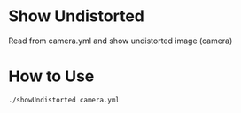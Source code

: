 # Show Undistorted
Read from camera.yml and show undistorted image (camera)

# How to Use
```
./showUndistorted camera.yml
```
